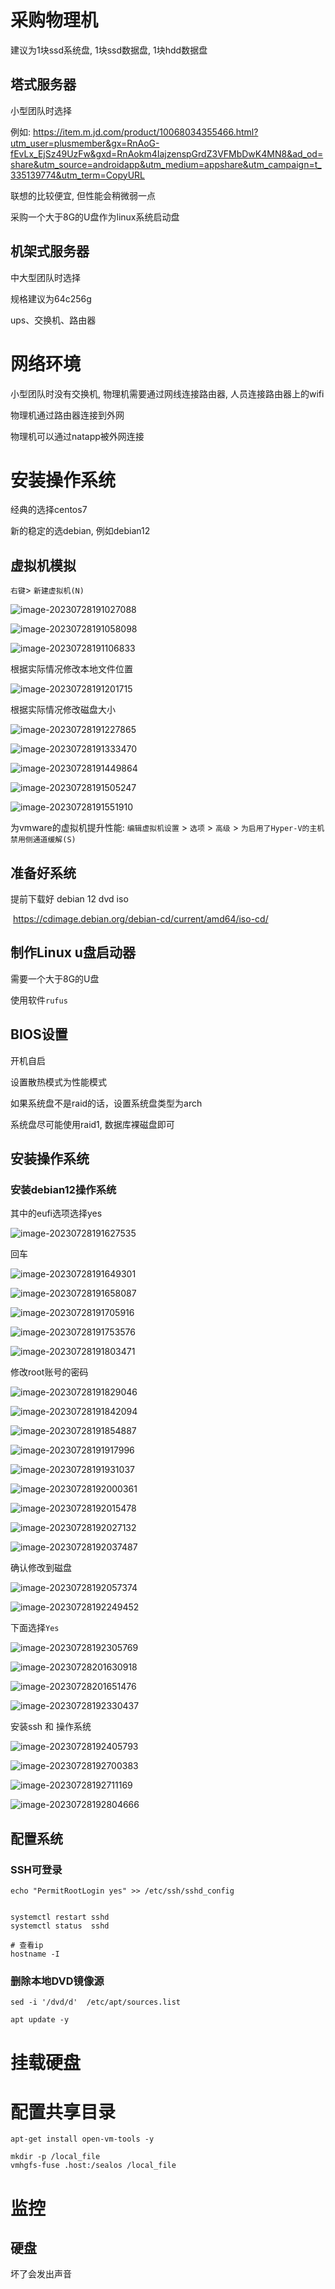 # 采购物理机

建议为1块ssd系统盘, 1块ssd数据盘, 1块hdd数据盘

## 塔式服务器

小型团队时选择

例如: https://item.m.jd.com/product/10068034355466.html?utm_user=plusmember&gx=RnAoG-fEvLx_EjSz49UzFw&gxd=RnAokm4IajzenspGrdZ3VFMbDwK4MN8&ad_od=share&utm_source=androidapp&utm_medium=appshare&utm_campaign=t_335139774&utm_term=CopyURL

联想的比较便宜, 但性能会稍微弱一点

采购一个大于8G的U盘作为linux系统启动盘



## 机架式服务器

中大型团队时选择

规格建议为64c256g



ups、交换机、路由器



# 网络环境

小型团队时没有交换机, 物理机需要通过网线连接路由器, 人员连接路由器上的wifi

物理机通过路由器连接到外网

物理机可以通过natapp被外网连接





# 安装操作系统

经典的选择centos7

新的稳定的选debian, 例如debian12

## 虚拟机模拟

`右键`> `新建虚拟机(N)`

![image-20230728191027088](./物理机.assets/image-20230728191027088.png)

![image-20230728191058098](./物理机.assets/image-20230728191058098.png)

![image-20230728191106833](./物理机.assets/image-20230728191106833.png)

根据实际情况修改本地文件位置

![image-20230728191201715](./物理机.assets/image-20230728191201715.png)



根据实际情况修改磁盘大小

![image-20230728191227865](./物理机.assets/image-20230728191227865.png)



![image-20230728191333470](./物理机.assets/image-20230728191333470.png)

![image-20230728191449864](./物理机.assets/image-20230728191449864.png)

![image-20230728191505247](./物理机.assets/image-20230728191505247.png)

![image-20230728191551910](./物理机.assets/image-20230728191551910.png)

为vmware的虚拟机提升性能: `编辑虚拟机设置` > `选项` > `高级` > `为启用了Hyper-V的主机禁用侧通道缓解(S)`

## 准备好系统

提前下载好 debian 12 dvd iso

​	https://cdimage.debian.org/debian-cd/current/amd64/iso-cd/

## 制作Linux u盘启动器

需要一个大于8G的U盘

使用软件`rufus`

## BIOS设置

开机自启

设置散热模式为性能模式

如果系统盘不是raid的话，设置系统盘类型为arch

系统盘尽可能使用raid1, 数据库裸磁盘即可

## 安装操作系统

### 安装debian12操作系统

其中的eufi选项选择yes



![image-20230728191627535](./物理机.assets/image-20230728191627535.png)

回车

![image-20230728191649301](./物理机.assets/image-20230728191649301.png)

![image-20230728191658087](./物理机.assets/image-20230728191658087.png)

![image-20230728191705916](./物理机.assets/image-20230728191705916.png)

![image-20230728191753576](./物理机.assets/image-20230728191753576.png)

![image-20230728191803471](./物理机.assets/image-20230728191803471.png)

修改root账号的密码

![image-20230728191829046](./物理机.assets/image-20230728191829046.png)

![image-20230728191842094](./物理机.assets/image-20230728191842094.png)

![image-20230728191854887](./物理机.assets/image-20230728191854887.png)

![image-20230728191917996](./物理机.assets/image-20230728191917996.png)

![image-20230728191931037](./物理机.assets/image-20230728191931037.png)

![image-20230728192000361](./物理机.assets/image-20230728192000361.png)

![image-20230728192015478](./物理机.assets/image-20230728192015478.png)

![image-20230728192027132](./物理机.assets/image-20230728192027132.png)

![image-20230728192037487](./物理机.assets/image-20230728192037487.png)

确认修改到磁盘

![image-20230728192057374](./物理机.assets/image-20230728192057374.png)



![image-20230728192249452](./物理机.assets/image-20230728192249452.png)

下面选择`Yes`

![image-20230728192305769](./物理机.assets/image-20230728192305769.png)



![image-20230728201630918](./物理机.assets/image-20230728201630918.png)

![image-20230728201651476](./物理机.assets/image-20230728201651476.png)



![image-20230728192330437](./物理机.assets/image-20230728192330437.png)

安装ssh 和 操作系统

![image-20230728192405793](./物理机.assets/image-20230728192405793.png)

![image-20230728192700383](./物理机.assets/image-20230728192700383.png)

![image-20230728192711169](./物理机.assets/image-20230728192711169.png)

![image-20230728192804666](./物理机.assets/image-20230728192804666.png)



## 配置系统

### SSH可登录

```
echo "PermitRootLogin yes" >> /etc/ssh/sshd_config


systemctl restart sshd
systemctl status  sshd

# 查看ip
hostname -I
```

### 删除本地DVD镜像源

```
sed -i '/dvd/d'  /etc/apt/sources.list

apt update -y
```



# 挂载硬盘





# 配置共享目录

```
apt-get install open-vm-tools -y

mkdir -p /local_file
vmhgfs-fuse .host:/sealos /local_file
```



# 监控

## 硬盘

坏了会发出声音
